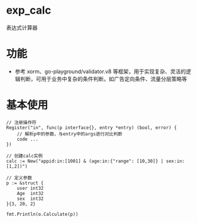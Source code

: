 # exp\_calc
表达式计算器

# 功能
 - 参考 xorm、go-playground/validator.v8 等框架，用于实现复杂、灵活的逻辑判断，可用于业务中复杂的条件判断。如广告定向条件、流量分层策略等


# 基本使用

```golang
// 注册操作符
Register("in", func(p interface{}, entry *entry) (bool, error) {
	// 解析p中的参数，与entry中的args进行对比判断
	code ...
})

// 创建calc实例
calc := New("appid:in:[1001] & (age:in:{"range": [10,30]} | sex:in:[1,2])")

// 定义参数
p := &struct {
	user int32
	Age  int32
	sex  int32
}{3, 20, 2}

fmt.Println(o.Calculate(p))
```

